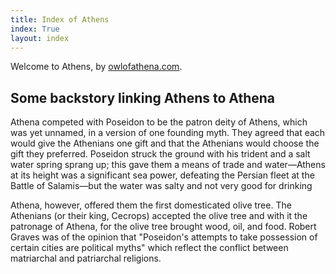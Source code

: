 ```yaml
---
title: Index of Athens
index: True
layout: index
---
```


Welcome to Athens, by [owlofathena.com](http://owlofathena.com).

## Some backstory linking Athens to Athena

Athena competed with Poseidon to be the patron deity of
Athens, which was yet unnamed, in a version of one founding
myth. They agreed that each would give the Athenians one
gift and that the Athenians would choose the gift they
preferred. Poseidon struck the ground with his trident and a
salt water spring sprang up; this gave them a means of trade
and water—Athens at its height was a significant sea power,
defeating the Persian fleet at the Battle of Salamis—but the
water was salty and not very good for drinking

Athena, however, offered them the first domesticated olive
tree. The Athenians (or their king, Cecrops) accepted the
olive tree and with it the patronage of Athena, for the
olive tree brought wood, oil, and food. Robert Graves was of
the opinion that "Poseidon's attempts to take possession of
certain cities are political myths" which reflect the conflict
between matriarchal and patriarchal religions.
